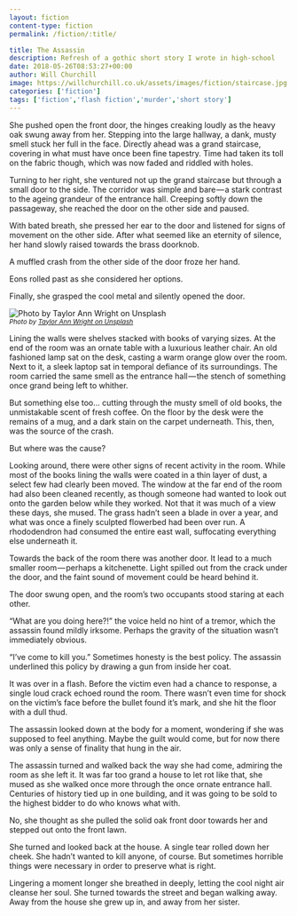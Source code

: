 ```yaml
---
layout: fiction
content-type: fiction
permalink: /fiction/:title/

title: The Assassin
description: Refresh of a gothic short story I wrote in high-school
date: 2018-05-26T08:53:27+00:00
author: Will Churchill
image: https://willchurchill.co.uk/assets/images/fiction/staircase.jpg
categories: ['fiction']
tags: ['fiction','flash fiction','murder','short story']
---
```

She pushed open the front door, the hinges creaking loudly as the heavy oak swung away from her. Stepping into the large hallway, a dank, musty smell stuck her full in the face. Directly ahead was a grand staircase, covering in what must have once been fine tapestry. Time had taken its toll on the fabric though, which was now faded and riddled with holes.

Turning to her right, she ventured not up the grand staircase but through a small door to the side. The corridor was simple and bare — a stark contrast to the ageing grandeur of the entrance hall. Creeping softly down the passageway, she reached the door on the other side and paused.

With bated breath, she pressed her ear to the door and listened for signs of movement on the other side. After what seemed like an eternity of silence, her hand slowly raised towards the brass doorknob.

A muffled crash from the other side of the door froze her hand.

Eons rolled past as she considered her options.

Finally, she grasped the cool metal and silently opened the door.

![Photo by Taylor Ann Wright on Unsplash](https://cdn-images-1.medium.com/max/600/1*JmZw38KTj2H_KnEMDYBvNA.jpeg)
<br><small><em>Photo by [Taylor Ann Wright on Unsplash](https://unsplash.com/photos/cXtPVb5ECSo?utm_source=unsplash&utm_medium=referral&utm_content=creditCopyText)</em></small>

Lining the walls were shelves stacked with books of varying sizes. At the end of the room was an ornate table with a luxurious leather chair. An old fashioned lamp sat on the desk, casting a warm orange glow over the room. Next to it, a sleek laptop sat in temporal defiance of its surroundings. The room carried the same smell as the entrance hall — the stench of something once grand being left to whither.

But something else too… cutting through the musty smell of old books, the unmistakable scent of fresh coffee. On the floor by the desk were the remains of a mug, and a dark stain on the carpet underneath. This, then, was the source of the crash.

But where was the cause?

Looking around, there were other signs of recent activity in the room. While most of the books lining the walls were coated in a thin layer of dust, a select few had clearly been moved. The window at the far end of the room had also been cleaned recently, as though someone had wanted to look out onto the garden below while they worked. Not that it was much of a view these days, she mused. The grass hadn’t seen a blade in over a year, and what was once a finely sculpted flowerbed had been over run. A rhododendron had consumed the entire east wall, suffocating everything else underneath it.

Towards the back of the room there was another door. It lead to a much smaller room — perhaps a kitchenette. Light spilled out from the crack under the door, and the faint sound of movement could be heard behind it.

The door swung open, and the room’s two occupants stood staring at each other.

“What are you doing here?!” the voice held no hint of a tremor, which the assassin found mildly irksome. Perhaps the gravity of the situation wasn’t immediately obvious.

“I’ve come to kill you.” Sometimes honesty is the best policy. The assassin underlined this policy by drawing a gun from inside her coat.

It was over in a flash. Before the victim even had a chance to response, a single loud crack echoed round the room. There wasn’t even time for shock on the victim’s face before the bullet found it’s mark, and she hit the floor with a dull thud.

The assassin looked down at the body for a moment, wondering if she was supposed to feel anything. Maybe the guilt would come, but for now there was only a sense of finality that hung in the air.

The assassin turned and walked back the way she had come, admiring the room as she left it. It was far too grand a house to let rot like that, she mused as she walked once more through the once ornate entrance hall. Centuries of history tied up in one building, and it was going to be sold to the highest bidder to do who knows what with.

No, she thought as she pulled the solid oak front door towards her and stepped out onto the front lawn.

She turned and looked back at the house. A single tear rolled down her cheek. She hadn’t wanted to kill anyone, of course. But sometimes horrible things were necessary in order to preserve what is right.

Lingering a moment longer she breathed in deeply, letting the cool night air cleanse her soul. She turned towards the street and began walking away. Away from the house she grew up in, and away from her sister.